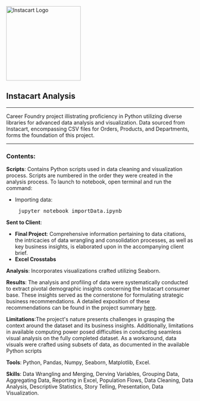 <img src="https://cdn.freebiesupply.com/logos/large/2x/instacart-1-logo-png-transparent.png" alt="Instacart Logo" width=200>

## Instacart Analysis
---
Career Foundry project illistrating proficiency in Python utilizing diverse libraries for advanced data analysis and visualization.
Data sourced from Instacart, encompassing CSV files for Orders, Products, and Departments, forms the foundation of this project. 

---
### Contents: 
<b>Scripts</b>: Contains Python scripts used in data cleaning and visualization process. Scripts are numbered in the order they were created in the analysis process.
To launch to notebook, open terminal and run the command: 
<ul><li>Importing data: <pre> jupyter notebook importData.ipynb</pre></ul></li>

<b>Sent to Client</b>: 
<ul>
<li><b> Final Project</b>:  Comprehensive information pertaining to data citations, the intricacies of data wrangling and consolidation processes, as well as key business insights, is elaborated upon in the accompanying client brief.</li>
<li><b>Excel Crosstabs</b></li>
</ul>

<b>Analysis</b>: Incorporates visualizations crafted utilizing Seaborn.

<b>Results</b>: The analysis and profiling of data were systematically conducted to extract pivotal demographic insights concerning the Instacart consumer base. These insights served as the cornerstone for formulating strategic business recommendations. A detailed exposition of these recommendations can be found in the project summary [here](https://github.com/JJWarner/CF_Instacart-Analysis/blob/main/Client%20Facing%20Documents/Final_report.xlsx).

<b>Limitations</b>:The project's nature presents challenges in grasping the context around the dataset and its business insights. Additionally, limitations in available computing power posed difficulties in conducting seamless visual analysis on the fully completed dataset. As a workaround, data visuals were crafted using subsets of data, as documented in the available Python scripts

<b>Tools</b>: Python, Pandas, Numpy, Seaborn, Matplotlib, Excel.

<b>Skills</b>: Data Wrangling and Merging, Derving Variables, Grouping Data, Aggregating Data, Reporting in Excel, Population Flows, Data Cleaning, Data Analysis, Descriptive Statistics, Story Telling, Presentation, Data Visualization.
